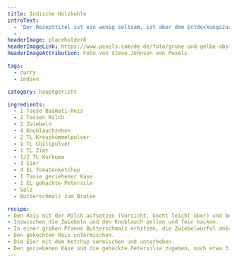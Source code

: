 ```yaml
---
title: Indische Holzkohle
introText:
  - 'Der Rezepttitel ist ein wenig seltsam, ist aber dem Entdeckungszusammenhang geschuldet: Jürgen v.d. Lippe hatte dieses Gericht in der Anfangszeit von Bioleks Alfredissimo gekocht. Als es ihm fast anbrannte, nannte er es "indische Holzkohle". Für mich und meine Frau bedeutete es die Entdeckung des Kreuzkümmels und der Weg in die indische und indonesische Küche.'
  -
headerImage: placeholder8
headerImageLink: https://www.pexels.com/de-de/foto/grune-und-gelbe-abstrakte-malerei-4943165/
headerImageAttribution: Foto von Steve Johnson von Pexels

tags:
  - curry
  - indien

category: hauptgericht

ingredients:
  - 1 Tasse Basmati-Reis
  - 2 Tassen Milch
  - 2 Zwiebeln
  - 4 Knoblauchzehen
  - 2 TL Kreuzkümmelpulver
  - 1 TL Chilipulver
  - 1 TL Zimt
  - 1/2 TL Kurkuma
  - 3 Eier
  - 4 EL Tomatenketchup
  - 1 Tasse geriebener Käse
  - 1 EL gehackte Petersile
  - Salz
  - Butterschmalz zum Braten

recipe:
- Den Reis mit der Milch aufsetzen (Vorsicht, kocht leicht über) und bei schwacher Hitze zugedeckt etwa 15 Minuten garen.
- Inzwischen die Zwiebeln und den Knoblauch pellen und fein hacken.
- In einer großen Pfanne Butterschmalz erhitzen, die Zwiebelwürfel anbraten, Kreuzkümmel, Chilipulver, Kurkuma und Zimt und den gehackten Knoblauch zugeben, unter Rühren braten.
- Den gekochten Reis untermischen.
- Die Eier mit dem Ketchup vermischen und unterheben.
- Den geriebenen Käse und die gehackte Petersilie zugeben, noch etwa 3 Minuten garen, bis der Käse geschmolzen ist. Mit Salz abschmecken.
---
```

